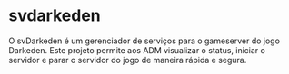 # svdarkeden
O svDarkeden é um gerenciador de serviços para o gameserver do jogo Darkeden. Este projeto permite aos ADM visualizar o status, iniciar o servidor e parar o servidor do jogo de maneira rápida e segura.
